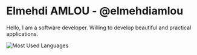# Elmehdi AMLOU - @elmehdiamlou
Hello, I am a software developer. Willing to develop beautiful and practical applications.

![Most Used Languages](https://github-readme-stats.vercel.app/api/top-langs/?username=elmehdiamlou&layout=compact)
